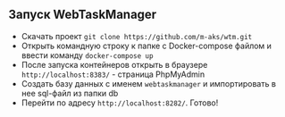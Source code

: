 <h2> Запуск WebTaskManager </h2>
<ul>
  <li> 
    Скачать проект <code>git clone https://github.com/m-aks/wtm.git</code> 
  </li>
  <li> 
    Открыть командную строку к папке с Docker-compose файлом и ввести команду <code>docker-compose up</code>
  </li>  
  <li> 
    После запуска контейнеров открыть в браузере <code>http://localhost:8383/</code> - страница PhpMyAdmin
  </li>  
  <li> 
    Создать базу данных с именем <code>webtaskmanager</code> и импортировать в нее sql-файл из папки db
  </li>  
  <li> 
    Перейти по адресу <code>http://localhost:8282/</code>. Готово!
  </li>
</ul>
